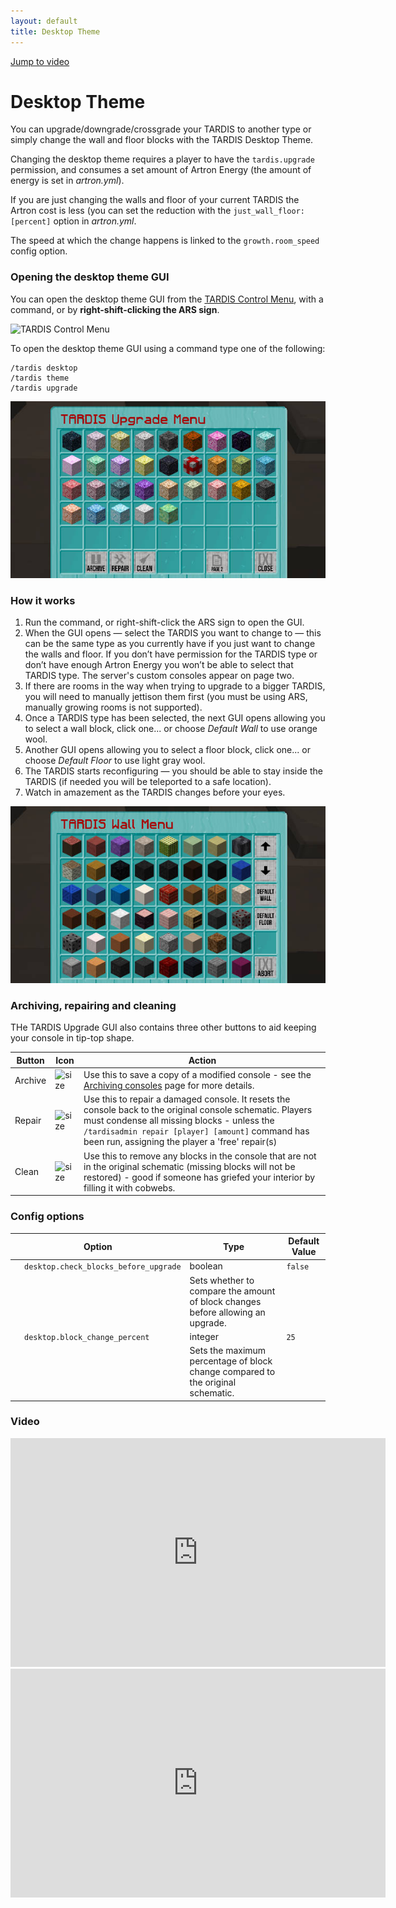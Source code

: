```yaml
---
layout: default
title: Desktop Theme
---
```


[Jump to video](#video)

# Desktop Theme

You can upgrade/downgrade/crossgrade your TARDIS to another type or simply change the wall and floor blocks with the
TARDIS Desktop Theme.

Changing the desktop theme requires a player to have the `tardis.upgrade` permission, and consumes a set amount of
Artron Energy (the amount of energy is set in _artron.yml_).

If you are just changing the walls and floor of your current TARDIS the Artron cost is less (you can set the reduction
with the `just_wall_floor: [percent]` option in _artron.yml_.

The speed at which the change happens is linked to the `growth.room_speed` config option.

### Opening the desktop theme GUI

You can open the desktop theme GUI from the [TARDIS Control Menu](control-menu.html), with a command, or by **right-shift-clicking the ARS sign**.

![TARDIS Control Menu](images/docs/control_menu_desktop.jpg)

To open the desktop theme GUI using a command type one of the following:

    /tardis desktop
    /tardis theme
    /tardis upgrade

![TARDIS Upgrade Menu](images/docs/desktop_theme_gui.jpg)

### How it works

1. Run the command, or right-shift-click the ARS sign to open the GUI.
2. When the GUI opens — select the TARDIS you want to change to — this can be the same type as you currently have if you
   just want to change the walls and floor. If you don’t have permission for the TARDIS type or don’t have enough Artron
   Energy you won’t be able to select that TARDIS type. The server's custom consoles appear on page two.
3. If there are rooms in the way when trying to upgrade to a bigger TARDIS, you will need to manually jettison them
   first (you must be using ARS, manually growing rooms is not supported).
4. Once a TARDIS type has been selected, the next GUI opens allowing you to select a wall block, click one... or choose _Default Wall_ to use orange wool.
5. Another GUI opens allowing you to select a floor block, click one... or choose _Default Floor_ to use light gray wool.
6. The TARDIS starts reconfiguring — you should be able to stay inside the TARDIS (if needed you will be teleported to a
   safe location).
7. Watch in amazement as the TARDIS changes before your eyes.

![TARDIS Wall Menu](images/docs/wall_menu.jpg)

### Archiving, repairing and cleaning

THe TARDIS Upgrade GUI also contains three other buttons to aid keeping your console in tip-top shape.

| Button     | Icon                                                                                                                            | Action                                                                                                                                                                                                                                                          |
|------------|---------------------------------------------------------------------------------------------------------------------------------|-----------------------------------------------------------------------------------------------------------------------------------------------------------------------------------------------------------------------------------------------------------------|
| Archive    | ![size](https://github.com/eccentricdevotion/TARDIS-Resource-Pack/raw/master/assets/tardis/textures/item/gui/theme/archive.png) | Use this to save a copy of a modified console - see the [Archiving consoles](archive.html) page for more details.                                                                                                                                               |
| Repair     | ![size](https://github.com/eccentricdevotion/TARDIS-Resource-Pack/raw/master/assets/tardis/textures/item/gui/theme/repair.png)  | Use this to repair a damaged console. It resets the console back to the original console schematic. Players must condense all missing blocks - unless the `/tardisadmin repair [player] [amount]` command has been run, assigning the player a 'free' repair(s) |
| Clean      | ![size](https://github.com/eccentricdevotion/TARDIS-Resource-Pack/raw/master/assets/tardis/textures/item/gui/theme/clean.png)   | Use this to remove any blocks in the console that are not in the original schematic (missing blocks will not be restored) - good if someone has griefed your interior by filling it with cobwebs.                                                               |

### Config options

| Option                                                        | Type                                                                            | Default Value |
|---------------------------------------------------------------|---------------------------------------------------------------------------------|---------------|
| &nbsp;&nbsp;&nbsp;&nbsp;`desktop.check_blocks_before_upgrade` | boolean                                                                         | `false`       |
| &nbsp;                                                        | Sets whether to compare the amount of block changes before allowing an upgrade. |
| &nbsp;&nbsp;&nbsp;&nbsp;`desktop.block_change_percent`        | integer                                                                         | `25`          |
| &nbsp;                                                        | Sets the maximum percentage of block change compared to the original schematic. |

### Video

<iframe width="600" height="366" src="https://www.youtube.com/embed/g-tHLnpR8oY?rel=0" frameborder="0" allowfullscreen></iframe><iframe src="https://player.vimeo.com/video/104995044" width="600" height="366" frameborder="0" webkitallowfullscreen mozallowfullscreen allowfullscreen></iframe>
